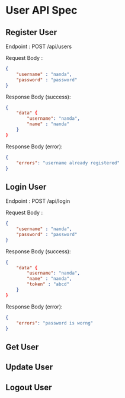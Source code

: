 # User API Spec

## Register User

Endpoint : POST  /api/users

Request Body :

```json
{
    "username" : "nanda",
    "password" : "password"
}
```

Response Body (success): 

```json
{
    "data" {
        "username": "nanda",
        "name" : "nanda"
    }
}
```

Response Body (error):

```json
{
    "errors": "username already registered"
}
```

## Login User

Endpoint : POST  /api/login

Request Body :

```json
{
    "username" : "nanda",
    "password" : "password"
}
```

Response Body (success): 

```json
{
    "data" {
        "username": "nanda",
        "name" : "nanda",
        "token" : "abcd"
    }
}
```

Response Body (error):

```json
{
    "errors": "password is worng"
}
```

## Get User

## Update User

## Logout User